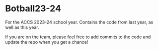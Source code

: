 # Botball23-24
For the ACCS 2023-24 school year. Contains the code from last year, as well as this year.

If you are on the team, please feel free to add commits to the code and update the repo when you get a chance!
